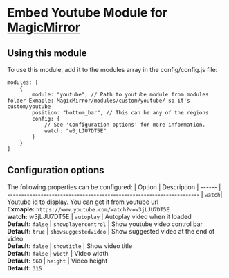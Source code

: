 # Embed Youtube Module for [MagicMirror](https://github.com/MichMich/MagicMirror)


## Using this module
To use this module, add it to the modules array in the config/config.js file:
```
modules: [
	{
		module: "youtube", // Path to youtube module from modules folder Exmaple: MagicMirror/modules/custom/youtube/ so it's custom/youtube
		position: "bottom_bar",	// This can be any of the regions.
		config: {
			// See 'Configuration options' for more information.
			watch: "w3jLJU7DT5E"
		}
	}
]
```

## Configuration options
The following properties can be configured:
| Option | Description
| ------ | ---------------------------------------------------------------------
| `watch`| Youtube id to display. You can get it from youtube url <br> **Exmaple:** `https://www.youtube.com/watch?v=w3jLJU7DT5E` <br>**watch:** w3jLJU7DT5E
| `autoplay` | Autoplay video when it loaded <br> **Default:** ``false``
| `showplayercontrol` | Show youtube video control bar <br> **Default:** ``true``
| `showsuggestedvideo` | Show suggested video at the end of video <br> **Default:** ``false``
| `showtitle` | Show video title <br> **Default:** ``false``
| `width` | Video width <br> **Default:** ``560``
| `height` | Video height <br> **Default:** ``315``